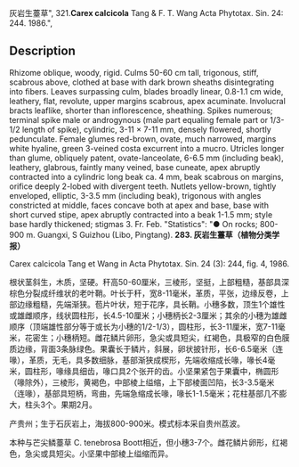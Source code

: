 灰岩生薹草",
321.**Carex calcicola** Tang & F. T. Wang Acta Phytotax. Sin. 24: 244. 1986.",

## Description
Rhizome oblique, woody, rigid. Culms 50-60 cm tall, trigonous, stiff, scabrous above, clothed at base with dark brown sheaths disintegrating into fibers. Leaves surpassing culm, blades broadly linear, 0.8-1.1 cm wide, leathery, flat, revolute, upper margins scabrous, apex acuminate. Involucral bracts leaflike, shorter than inflorescence, sheathing. Spikes numerous; terminal spike male or androgynous (male part equaling female part or 1/3-1/2 length of spike), cylindric, 3-11 × 7-11 mm, densely flowered, shortly pedunculate. Female glumes red-brown, ovate, much narrowed, margins white hyaline, green 3-veined costa excurrent into a mucro. Utricles longer than glume, obliquely patent, ovate-lanceolate, 6-6.5 mm (including beak), leathery, glabrous, faintly many veined, base cuneate, apex abruptly contracted into a cylindric long beak ca. 4 mm, beak scabrous on margins, orifice deeply 2-lobed with divergent teeth. Nutlets yellow-brown, tightly enveloped, elliptic, 3-3.5 mm (including beak), trigonous with angles constricted at middle, faces concave both at apex and base, base with short curved stipe, apex abruptly contracted into a beak 1-1.5 mm; style base hardly thickened; stigmas 3. Fr. Feb.
  "Statistics": "● On rocks; 800-900 m. Guangxi, S Guizhou (Libo, Pingtang).
**283. 灰岩生薹草（植物分类学报）**

Carex calcicola Tang et Wang in Acta Phytotax. Sin. 24 (3): 244, fig. 4, 1986.

根状茎斜生，木质，坚硬。秆高50-60厘米，三棱形，坚挺，上部粗糙，基部具深棕色分裂成纤维状的老叶鞘。叶长于秆，宽8-11毫米，革质，平张，边缘反卷，上部边缘粗糙，先端渐狭。苞片叶状，短于花序，具长鞘。小穗多数，顶生1个雄性或雄雌顺序，线状圆柱形，长4.5-10厘米；小穗柄长2-3厘米；其余的小穗为雄雌顺序（顶端雄性部分等于或长为小穗的1/2-1/3），圆柱形，长3-11厘米，宽7-11毫米，花密生；小穗柄短。雌花鳞片卵形，急尖或具短尖，红褐色，具极窄的白色膜质边缘，背面3条脉绿色。果囊长于鳞片，斜展，卵状披针形，长6-6.5毫米（连喙），革质，无毛，具多数细脉，基部渐狭成楔形，先端收缩成长喙，喙长4毫米，圆柱形，喙缘具细齿，喙口具2个张开的齿。小坚果紧包于果囊中，椭圆形（喙除外），三棱形，黄褐色，中部棱上缢缩，上下部棱面凹陷，长3-3.5毫米（连喙），基部具短柄，弯曲，先端急缩成长喙，喙长1-1.5毫米；花柱基部几不膨大，柱头3个。果期2月。

产贵州；生于石灰岩上，海拔800-900米。模式标本采自贵州荔波。

本种与芒尖鳞薹草 C. tenebrosa Boott相近，但小穗3-7个。雌花鳞片卵形，红褐色，急尖或具短尖。小坚果中部棱上缢缩而异。
